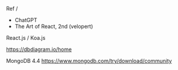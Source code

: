 Ref / 
- ChatGPT
- The Art of React, 2nd (velopert)

React.js / Koa.js

https://dbdiagram.io/home

MongoDB 4.4
https://www.mongodb.com/try/download/community